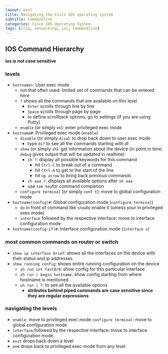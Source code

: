 ```yaml
--- 
layout: post 
title: Navigating the Cisco IOS operating system
subtitle: Commandline
categories: Cisco IOS Operating System
tags: [ccna, networking, ios, commandline]
---
```


## IOS Command Hierarchy

**ios is not case sensitive**

### levels

- `hostname>`: User exec mode
    - not that often used: limited set of commands that can be entered here
    - `?` shows all the commands that are available on this level
        - `Enter` scrolls through line by line
        - `Space` scrolls through page by page
        - to define scrollback options, go to settings (if you are using Putty)
    - `enable` (or simply `en`): enter privileged exec mode
- `hostname#`: Privileged exec mode (`enable`)
    - `disable` (or simply `disa`): to drop back down to user exec mode
        - type `di?` to see all the commands starting with *di*
    - `show` (or simply `sh`): get information about the device (in point in time; `debug` gives output that will be updated in realtime)
        - `sh ?`: display all possible keywords for this command
            - hit `Ctrl-C` to break out of a command
            - hit `Ctrl-A` to get to the start of the line
            - hit `up arrow` to bring back previous commands
        - `sh aaa ?`: displays all available options after `sh aaa`
        - use `tab key`for command completion
    - `configure terminal` (or simply `conf t`): move to global configuration mode    
- `hostname(config)#`: Global configuration mode (`configure terminal`)
    - `do` in front of command like `show`to enable it (unless your in privileged exec mode)
    - `interface` followed by the respective interface: move to interface configuration mode
- `hostname(config-if)#`: Interface configuration mode (`interface x`)


### most common commands on router or switch

- `show ip interface brief`: shows all the interfaces on the device with their status and ip addresses
- `show running config`: shows entire running configuration on the device
    - `sh run int fast0/0`: show config for this particular interface
    - `sh run | begin hostname`: show config starting from where hostname is mentioned
    - `sh run | ?`: to see all the available options
        - **atributes behind piped commands are case sensitive since they are regular expressions**
         
### navigating the levels

- `enable`: move to privileged exec mode
`configure terminal`: move to global configuration mode
- `interface` followed by the respective interface: move to interface configuration mode
- `exit` drops back down a level
- `end` drops back to privileged exec mode from any level